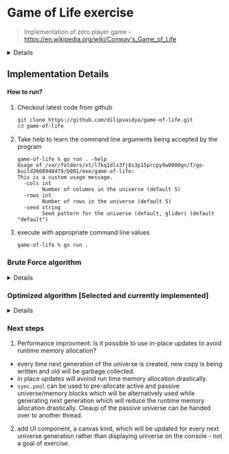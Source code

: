 # Game of Life exercise
> Implementation of zero player game - https://en.wikipedia.org/wiki/Conway's_Game_of_Life

<details>

## Definition​:

<p>
The universe of the Game of Life is an infinite two­dimensional orthogonal grid of square cells, each of
which is in one of two possible states, alive​ or dead.​ Every cell interacts with its eight neighbours, which
are the cells that are horizontally, vertically, or diagonally adjacent.
</p>


## Rules​:

At each step in time, the following transitions occur:
1. Any live cell with fewer than two live neighbours dies​, as if caused by under­population.
2. Any live cell with two or three live neighbours lives​ on to the next generation.
3. Any live cell with more than three live neighbours dies​, as if by overcrowding.
4. Any dead cell with exactly three live neighbours becomes a live cell,​ as if by reproduction.

<p>
The initial pattern constitutes the seed of the system. The first generation is created by applying the above
rules simultaneously to every cell in the seed—births and deaths occur simultaneously, and the discrete
moment at which this happens is sometimes called a tick (in other words, each generation is a pure
function of the preceding one). The rules continue to be applied repeatedly to create further generations.
</p>


## Objective​:

1. Implement game of life data structures and algorithm
2. Demonstrate that game of life algorithm works

> Note: the program has to run and work properly (working program is better than in­progress design).

> Note: use a ‘Glider’ pattern placed in the middle of 25x25 cell universe for this exercise.

## Guidelines:

1. Please limit yourself to no more than 2 hours for this exercise.
2. Use any language and/or frameworks you’d like.
3. No actual “UI” is required ­ console output is fine.
4. Be ready to explain your design decisions and how you might improve/expand upon your solution.
5. Please submit your solution using Github or Dropbox or Google Drive or etc.
6. Include any setup details as needed to make your solution run.
7. Please email us if you have any questions.

</details>

## Implementation Details

#### How to run?

1. Checkout latest code from github
    ```bash
    git clone https://github.com/dilipvaidya/game-of-life.git
    cd game-of-life
    ```

2. Take help to learn the command line arguments being accepted by the program
    ```shell 
    game-of-life % go run . -help                            
    Usage of /var/folders/xt/l7kq1dlx3fj8s3p15prcpy9w0000gn/T/go-build2668948479/b001/exe/game-of-life:
    This is a custom usage message.
      -cols int
            Number of columns in the universe (default 5)
      -rows int
            Number of rows in the universe (default 5)
      -seed string
            Seed pattern for the universe (default, glider) (default "default")
    ```

 3. execute with appropriate command line values
    ```shell
    game-of-life % go run .
    ```


### Brute Force algorithm
<details>

1. Let's call a game grid as `universe` which is a 2-dimentional array of integers with possibility of only binary values - either '1' (live) or '0' (dead). Every time tick will hold the current copy of the universe.
2. While producing next generation at next tick, a new universe will be constrcuted of same original size. Original/previois snapshot of universe will be traversed and the game rules will be applied to find the possible values for new universe (cells are dead or alive)
3. Before calculating next generation of universe, a original/previous universe will be traversed to find an alive and dead neighbours of each of the cell (8 neighbours) which then further will be traverse to finalize the cell values in new universe.

#### Time and Space Complexity
Assume there are `n` number of rows and `m` number of columns in the universe
1. Time complexity: 
> O(n x m x 8) -> O(n x m); for every cell, 8 neighbours will be travelled in constant time.
2. Space Complexity:
> O(n x m x 8) -> O(n x m); for every cell, 8 neighbours will be travelled in constant time

#### limitations
1. This solution won't scale well for larger sparse grid with values of `n` and `m` in 1000.

</details>

### Optimized algorithm [Selected and currently implemented]
<details>

> Hint: What if the universe grid is sparse with alive cells?

1. Let's call a game grid as a `universe` which is optimized to store only alive cells - set. Only cell that is maintaining its aliveness from previous generation or the cell that is reviving from dead will be added into the set.
2. While producing next generation universe, algorithm will - 
- generate a map of the neighbours to the alive node as key and count of their alive neighbours as value, 
- iterate over this map to find out if it can be revived (currently dead with 3 live neighbours), and add into set if so. 
- iterate over the alive cell's set to find if any of them will remain alive or will die per their count of alive neighbours (map above).

#### Time and Space Complexity

Assume there are `l` alive cells in the universe at current generation and alive cells are controlled to max `l`
1. Time complexity: 
> O(l x 8) -> O(l); for every cell, 8 neighbours will be travelled in constant time
2. Space Complexity: 
> O(l x 8) -> O(l); for every cell, 8 neighbours will be travelled in constant time

#### performance benchmark:

Performance benchmarks below proves, with optimized data structure and algorithm, running time is totally depend on the number of alive cells and not on the size of the universe grid.

1. Benchmark: 100X100 grid with glider pattern (5 out of 10000 cells alive)
    ```shell
    Running tool: /usr/local/go/bin/go test -benchmem -run=^$ -bench ^BenchmarkCreateNextGeneration_100x100_Glider$ github.com/dilipvaidya/game-of-life/gameoflife

    goos: darwin
    goarch: amd64
    pkg: github.com/dilipvaidya/game-of-life/gameoflife
    cpu: Intel(R) Core(TM) i7-9750H CPU @ 2.60GHz
    BenchmarkCreateNextGeneration_100x100_Glider-12    	  615019	      1882 ns/op	     705 B/op	       7 allocs/op
    PASS
    ok  	github.com/dilipvaidya/game-of-life/gameoflife	2.479s
    ```

2. 1000X1000 grid with glider pattern (5 out of 1000000 cells alive)
    ```shell
    Running tool: /usr/local/go/bin/go test -benchmem -run=^$ -bench ^BenchmarkCreateNextGeneration_1000x1000_Glider$ github.com/dilipvaidya/game-of-life/gameoflife

    goos: darwin
    goarch: amd64
    pkg: github.com/dilipvaidya/game-of-life/gameoflife
    cpu: Intel(R) Core(TM) i7-9750H CPU @ 2.60GHz
    BenchmarkCreateNextGeneration_1000x1000_Glider-12    	  636194	      1896 ns/op	     707 B/op	       7 allocs/op
    PASS
    ok  	github.com/dilipvaidya/game-of-life/gameoflife	2.582s
    ```

3. 100X100 grid with 50% live cells
    ```shell
    Running tool: /usr/local/go/bin/go test -benchmem -run=^$ -bench ^BenchmarkCreateNextGeneration_100x100$ github.com/dilipvaidya/game-of-life/gameoflife

    goos: darwin
    goarch: amd64
    pkg: github.com/dilipvaidya/game-of-life/gameoflife
    cpu: Intel(R) Core(TM) i7-9750H CPU @ 2.60GHz
    BenchmarkCreateNextGeneration_100x100-12    	    4142	    276222 ns/op	  168596 B/op	     114 allocs/op
    PASS
    ok  	github.com/dilipvaidya/game-of-life/gameoflife	3.065s
    ```

4. 1000X1000 grid with 50% live cells
    ```shell
    Running tool: /usr/local/go/bin/go test -benchmem -run=^$ -bench ^BenchmarkCreateNextGeneration_1000x1000$ github.com/dilipvaidya/game-of-life/gameoflife

    goos: darwin
    goarch: amd64
    pkg: github.com/dilipvaidya/game-of-life/gameoflife
    cpu: Intel(R) Core(TM) i7-9750H CPU @ 2.60GHz
    BenchmarkCreateNextGeneration_1000x1000-12    	      26	  39910036 ns/op	 8812968 B/op	    3033 allocs/op
    PASS
    ok  	github.com/dilipvaidya/game-of-life/gameoflife	10.706s
    ```

</details>

### Next steps
1. Performance improvment: Is it possible to use in-place updates to avoid runtime memory allocation? 
- every time next generation of the universe is created, new copy is being written and old will be garbage collected. 
- in place updates will avoind run time memory allocation drastically. 
- `sync.pool` can be used to pre-allocate active and passive universe/memory blocks which will be alternatively used while generating next generation which will reduce the runtime memory allocation drastically. Cleaup of the passive universe can be handed over to another thread. 
2. add UI component, a canvas kind, which will be updated for every next universe generation rather than displaying universe on the console - not a goal of exercise.